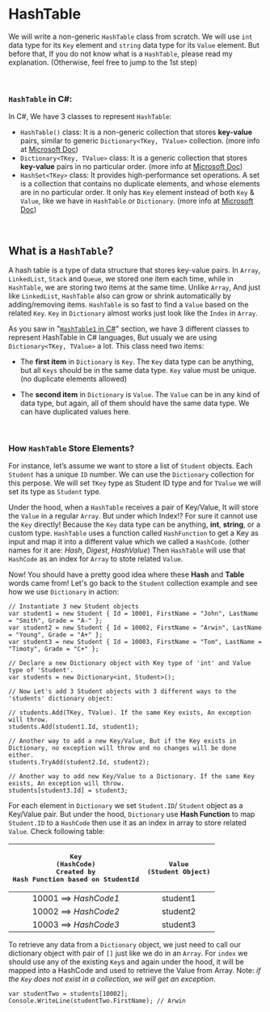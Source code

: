 # HashTable
We will write a non-generic `HashTable` class from scratch. We will use `int` data type for its `Key` element and `string` data type for its `Value` element. But before that, If you do not know what is a `HashTable`, please read my explanation. (Otherwise, feel free to jump to the 1st step) 

&nbsp;
### `HashTable` in C#:
In C#, We have 3 classes to represent `HashTable`:

 - `HashTable()` class: It is a non-generic collection that stores **key-value** pairs, similar to generic `Dictionary<TKey, TValue>` collection. (more info at [Microsoft Doc](https://docs.microsoft.com/en-us/dotnet/api/system.collections.hashtable))
 - `Dictionary<TKey, TValue>` class: It is a generic collection that stores **key-value** pairs in no particular order. (more info at [Microsoft Doc](https://docs.microsoft.com/en-us/dotnet/api/system.collections.generic.dictionary-2))
 - `HashSet<TKey>` class: It provides high-performance set operations. A set is a collection that contains no duplicate elements, and whose elements are in no particular order. It only has `Key` element instead of both `Key` & `Value`, like we have in `HashTable` or `Dictionary`. (more info at [Microsoft Doc](https://docs.microsoft.com/en-us/dotnet/api/system.collections.generic.hashset-1))

&nbsp;
## What is a `HashTable`?

A hash table is a type of data structure that stores key-value pairs. In `Array`, `LinkedList`, `Stack` and `Queue`, we stored one item each time, while in `HashTable`, we are storing two items at the same time. Unlike `Array`, And just like `LinkedList`, `HashTable` also can grow or shrink automatically by adding/removing items. `HashTable` is so fast to find a `Value` based on the related `Key`. `Key` in `Dictionary` almost works just look like the `Index` in `Array`.

As you saw in "[`HashTable1` in C#](#hashtable-in-c)" section, we have 3 different classes to represent HashTable in C# languages, But usualy we are using `Dictionary<TKey, TValue>` a lot. This class need two items:

- The **first item** in `Dictionary` is `Key`. The `Key` data type can be anything, but all `Keys` should be in the same data type. `Key` value must be unique. (no duplicate elements allowed)

- The **second item** in `Dictionary` is `Value`. The `Value` can be in any kind of data type, but again, all of them should have the same data type. We can have duplicated values here.

&nbsp;
### How `HashTable` Store Elements?
For instance, let’s assume we want to store a list of `Student` objects. Each `Student` has a unique `ID` number. We can use the `Dictionary` collection for this perpose. We will set `TKey` type as Student ID type and for `TValue` we will set its type as `Student` type.

Under the hood, when a `HashTable` receives a pair of Key/Value, It will store the `Value` in a regular `Array`. But under which Index!? For sure it cannot use the `Key` directly! Because the `Key` data type can be anything, **int**, **string**, or a custom type. `HashTable` uses a function called `HashFunction` to get a Key as input and map it into a different value which we called a `HashCode`. (other names for it are: *Hash*, *Digest*, *HashValue*) Then `HashTable` will use that `HashCode` as an index for `Array` to stote related `Value`. 

Now! You should have a pretty good idea where these **Hash** and **Table** words came from! Let's go back to the `Student` collection example and see how we use `Dictionary` in action:

    // Instantiate 3 new Student objects
    var student1 = new Student { Id = 10001, FirstName = "John", LastName = "Smith", Grade = "A-" };
    var student2 = new Student { Id = 10002, FirstName = "Arwin", LastName = "Young", Grade = "A+" };
    var student3 = new Student { Id = 10003, FirstName = "Tom", LastName = "Timoty", Grade = "C+" };
    
    // Declare a new Dictionary object with Key type of 'int' and Value type of 'Student'.
    var students = new Dictionary<int, Student>();
    
    // Now Let's add 3 Student objects with 3 different ways to the 'students' dictionary object:
    
    // students.Add(TKey, TValue). If the same Key exists, An exception will throw.
    students.Add(student1.Id, student1);
    
    // Another way to add a new Key/Value, But if the Key exists in Dictionary, no exception will throw and no changes will be done either.
    students.TryAdd(student2.Id, student2);
    
    // Another way to add new Key/Value to a Dictionary. If the same Key exists, An exception will throw.
    students[student3.Id] = student3;


For each element in `Dictionary` we set `Student.ID`/ `Student` object as a Key/Value pair. But under the hood, `Dictionary` use **Hash Function** to map `Student.ID` to a `HashCode` then use it as an index in array to store related `Value`. Check following table:

|<pre>Key<br>(HashCode)<br>Created by Hash Function based on StudentId</pre>|<pre>Value<br>(Student Object)|
|:--:|:--:|
| 10001 ==> *HashCode1* | student1 |
| 10002 ==> *HashCode2* | student2|
| 10003 ==> *HashCode3* | student3 |

To retrieve any data from a `Dictionary` object, we just need to call our dictionary object with pair of `[]` just like we do in an `Array`. For `index` we should use any of the existing `Key`s and again under the hood, it will be mapped into a HashCode and used to retrieve the Value from Array. 
Note: *if the `Key` does not exist in a collection, we will get an exception*.

    var studentTwo = students[10002];
    Console.WriteLine(studentTwo.FirstName); // Arwin
    

